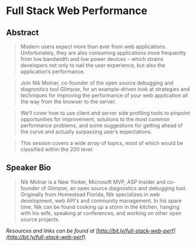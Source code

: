 Full Stack Web Performance
==========================

Abstract
--------

> Modern users expect more than ever from web applications. Unfortunately, they are also consuming applications more frequently from low bandwidth and low power devices – which strains developers not only to nail the user experience, but also the application’s performance.

> Join Nik Molnar, co-founder of the open source debugging and diagnostics tool Glimpse, for an example-driven look at strategies and techniques for improving the performance of your web application all the way from the browser to the server.

> We’ll cover how to use client and server side profiling tools to pinpoint opportunities for improvement, solutions to the most common performance problems, and some suggestions for getting ahead of the curve and actually surpassing user’s expectations.

> This session covers a wide array of topics, most of which would be classified within the 200 level.

Speaker Bio
-----------

> Nik Molnar is a New Yorker, Microsoft MVP, ASP Insider and co-founder of Glimpse, an open source diagnostics and debugging tool. Originally from Homestead Florida, Nik specializes in web development, web API's and community management. In his spare time, Nik can be found cooking up a storm in the kitchen, hanging with his wife, speaking at conferences, and working on other open source projects.

*Resources and links can be found at [http://bit.ly/full-stack-web-perf](http://bit.ly/full-stack-web-perf)*
